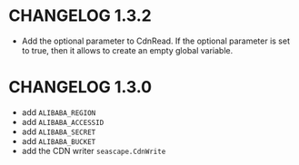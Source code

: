 # CHANGELOG 1.3.2
* Add the optional parameter to CdnRead. If the optional parameter is set to true, then it allows to create an empty global variable.

# CHANGELOG 1.3.0
* add `ALIBABA_REGION`
* add `ALIBABA_ACCESSID`
* add `ALIBABA_SECRET`
* add `ALIBABA_BUCKET`
* add the CDN writer `seascape.CdnWrite`